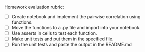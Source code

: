 Homework evaluation rubric: 

- [ ] Create notebook and implement the pairwise correlation using functions.
- [ ] Move the functions to a .py file and import into your notebook.
- [ ] Use asserts in cells to test each function.
- [ ] Make unit tests and put them in the specified file.
- [ ] Run the unit tests and paste the output in the README.md
